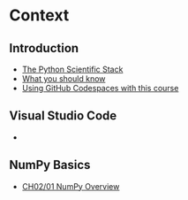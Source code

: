 # Context
## Introduction
* [The Python Scientific Stack](./introduction/the-python-scientific-stack.md)
* [What you should know](./introduction/what-you-should-know.md)
* [Using GitHub Codespaces with this course](./introduction/using-gitHub-codespaces-with-this-course.md)

## Visual Studio Code
*

## NumPy Basics
* [CH02/01 NumPy Overview](https://github.com/browntruck246/Data-Science/blob/main/Data-Science-Foundations-Python/numpy-basics/CH02_01_NumPy_Overview.ipynb)